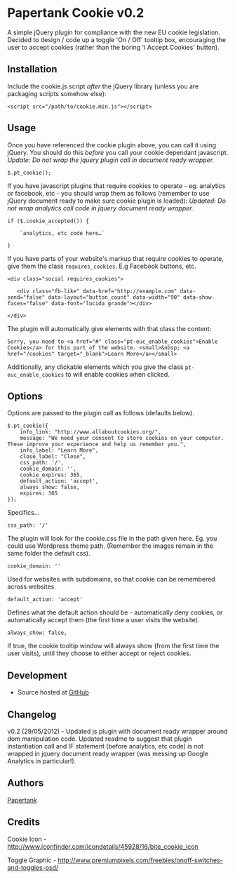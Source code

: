 # Papertank Cookie v0.2

A simple jQuery plugin for compliance with the new EU cookie legislation. Decided to design / code up a toggle 'On / Off' tooltip box, encouraging the user to accept cookies (rather than the boring 'I Accept Cookies' button).

## Installation

Include the cookie.js script *after* the jQuery library (unless you are packaging scripts somehow else):

    <script src="/path/to/cookie.min.js"></script>

## Usage

Once you have referenced the cookie plugin above, you can call it using jQuery. You should do this *before* you call your cookie dependant javascript. *Update: Do not wrap the jquery plugin call in document ready wrapper.*

  	$.pt_cookie();
  	
If you have javascript plugins that require cookies to operate - eg. analytics or facebook, etc - you should wrap them as follows (remember to use jQuery document ready to make sure cookie plugin is loaded): *Updated: Do not wrap analytics call code in jquery document ready wrapper.*
	
	if ($.cookie_accepted()) {
	
		`analytics, etc code here…`
		
	}

If you have parts of your website's markup that require cookies to operate, give them the class `requires_cookies`. E.g Facebook buttons, etc.

	<div class="social requires_cookies">
            		
       <div class="fb-like" data-href="http://example.com" data-send="false" data-layout="button_count" data-width="90" data-show-faces="false" data-font="lucida grande"></div>
        
    </div>

The plugin will automatically give elements with that class the content:

	Sorry, you need to <a href="#" class="pt-euc_enable_cookies">Enable Cookies</a> for this part of the website. <small>&nbsp; <a href="/cookies" target="_blank">Learn More</a></small>
	
Additionally, any clickable elements which you give the class `pt-euc_enable_cookies` to will enable cookies when clicked.

## Options

Options are passed to the plugin call as follows (defaults below).

  	$.pt_cookie({
		info_link: "http://www.allaboutcookies.org/",
        message: "We need your consent to store cookies on your computer. These improve your experience and help us remember you.",
        info_label: "Learn More",
        close_label: "Close",
        css_path: '/',
        cookie_domain: '',
        cookie_expires: 365,
        default_action: 'accept',
        always_show: false,
        expires: 365
  	});

Specifics…

	css_path: '/'
	
The plugin will look for the cookie.css file in the path given here. Eg. you could use Wordpress theme path. (Remember the images remain in the same folder the default css).

	cookie_domain: ''
	
Used for websites with subdomains, so that cookie can be remembered across websites. 

	default_action: 'accept'
	
Defines what the default action should be - automatically deny cookies, or automatically accept them (the first time a user visits the website).

	always_show: false,

If true, the cookie tooltip window will always show (from the first time the user visits), until they choose to either accept or reject cookies.

## Development

- Source hosted at [GitHub](https://github.com/papertank/eu-cookie)

## Changelog

v0.2 (29/05/2012) - Updated js plugin with document ready wrapper around dom manipulation code. Updated readme to suggest that plugin instantiation call and IF statement (before analytics, etc code) is not wrapped in jquery document ready wrapper (was messing up Google Analytics in particular!).

## Authors

[Papertank](https://github.com/papertank)

## Credits

Cookie Icon - http://www.iconfinder.com/icondetails/45928/16/bite_cookie_icon

Toggle Graphic - http://www.premiumpixels.com/freebies/onoff-switches-and-toggles-psd/

